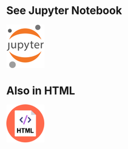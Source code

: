 # See Jupyter Notebook
<a href="https://github.com/andrewrgarcia/monte-carlo/blob/master/montecarlo.ipynb"><img src="figures/jupyter.png" alt="drawing" width="100"/></a>
# Also in HTML
<a href="https://github.com/andrewrgarcia/monte-carlo/blob/master/montecarlo.html"><img src="figures/html.png" alt="drawing" width="100"/></a>
